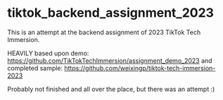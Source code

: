 # tiktok_backend_assignment_2023

This is an attempt at the backend assignment of 2023 TikTok Tech Immersion.

HEAVILY based upon demo: https://github.com/TikTokTechImmersion/assignment_demo_2023 and completed sample: https://github.com/weixingp/tiktok-tech-immersion-2023

Probably not finished and all over the place, but there was an attempt :)